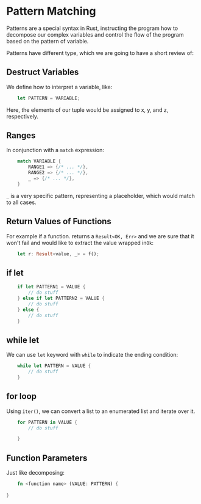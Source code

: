 # Pattern Matching

Patterns are a special syntax in Rust, instructing the program how to decompose our complex variables and control the flow of the program based on the pattern of variable.

Patterns have different type, which we are going to have a short review of:

## Destruct Variables
We define how to interpret a variable, like:
 
```rust
	let PATTERN = VARIABLE;
```

Here, the elements of our tuple would be assigned to x, y, and z, respectively.

## Ranges
In conjunction with a `match` expression:
```rust
	match VARIABLE {
		RANGE1 => {/* ... */},
		RANGE2 => {/* ... */},
		_ => {/* ... */},
	}
```

`_` is a very specific pattern, representing a placeholder, which would match to all cases.

## Return Values of Functions
For example if a function. returns a `Result<OK, Err>` and we are sure that it won't fail and would like to extract the value wrapped in`Ok`: 
```rust
	let r: Result<value, _> = f();

```

## if let
```rust
	if let PATTERN1 = VALUE {
		// do stuff
	} else if let PATTERN2 = VALUE {
		// do stuff
	} else {
		// do stuff
	} 
```

## while let
We can use `let` keyword with `while` to indicate the ending condition:

```rust
	while let PATTERN = VALUE {
		// do stuff
	}

```

## for loop
Using `iter()`, we can convert a list to an enumerated list and iterate over it.

```rust
	for PATTERN in VALUE {
		// do stuff

	}
```

## Function Parameters
Just like decomposing:

```rust
	fn <function name> (VALUE: PATTERN) {
	
}
```